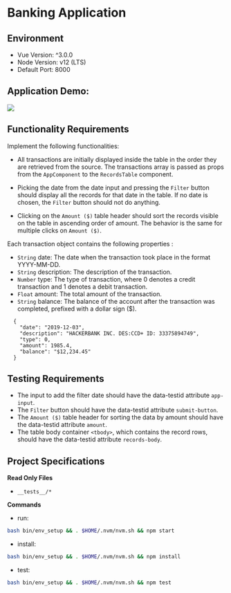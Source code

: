 # Banking Application

## Environment 

- Vue Version: ^3.0.0
- Node Version: v12 (LTS)
- Default Port: 8000

## Application Demo:

![](https://hrcdn.net/s3_pub/istreet-assets/2pc_wbVqhKctZhymAQy7wQ/ezgif.com-gif-maker%20(1).gif)

## Functionality Requirements
Implement the following functionalities:

- All transactions are initially displayed inside the table in the order they are retrieved from the source. The transactions array is passed as props from the `AppComponent` to the `RecordsTable` component.

- Picking the date from the date input and pressing the `Filter` button should display all the records for that date in the table. If no date is chosen, the `Filter` button should not do anything.

- Clicking on the `Amount ($)` table header should sort the records visible on the table in ascending order of amount. The behavior is the same for multiple clicks on `Amount ($)`.

Each transaction object contains the following properties : 
- `String` date: The date when the transaction took place in the format YYYY-MM-DD.
- `String` description: The description of the transaction.
- `Number` type: The type of transaction, where 0 denotes a credit transaction and 1 denotes a debit transaction.
- `Float` amount: The total amount of the transaction.
- `String` balance: The balance of the account after the transaction was completed, prefixed with a dollar sign ($).

```
  {
    "date": "2019-12-03",
    "description": "HACKERBANK INC. DES:CCD+ ID: 33375894749",
    "type": 0,
    "amount": 1985.4,
    "balance": "$12,234.45"
  }
```

## Testing Requirements
- The input to add the filter date should have the data-testid attribute `app-input`.
- The `Filter` button should have the data-testid attribute `submit-button`.
- The `Amount ($)` table header for sorting the data by amount should have the data-testid attribute `amount`.
- The table body container `<tbody>`, which contains the record rows, should have the data-testid attribute `records-body`.

## Project Specifications

**Read Only Files**
- `__tests__/*`

**Commands**
- run: 
```bash
bash bin/env_setup && . $HOME/.nvm/nvm.sh && npm start
```
- install: 
```bash
bash bin/env_setup && . $HOME/.nvm/nvm.sh && npm install
```
- test: 
```bash
bash bin/env_setup && . $HOME/.nvm/nvm.sh && npm test
```
